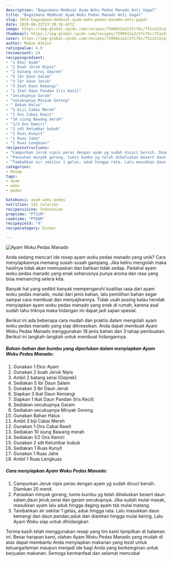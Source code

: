```yaml
---
description: "Bagaimana Membuat Ayam Woku Pedas Manado Anti Gagal"
title: "Bagaimana Membuat Ayam Woku Pedas Manado Anti Gagal"
slug: 1654-bagaimana-membuat-ayam-woku-pedas-manado-anti-gagal
date: 2020-08-22T23:39:19.437Z
image: https://img-global.cpcdn.com/recipes/7599612a2c5fc76c/751x532cq70/ayam-woku-pedas-manado-foto-resep-utama.jpg
thumbnail: https://img-global.cpcdn.com/recipes/7599612a2c5fc76c/751x532cq70/ayam-woku-pedas-manado-foto-resep-utama.jpg
cover: https://img-global.cpcdn.com/recipes/7599612a2c5fc76c/751x532cq70/ayam-woku-pedas-manado-foto-resep-utama.jpg
author: Mamie Atkins
ratingvalue: 4.9
reviewcount: 14
recipeingredient:
- "1 Ekor Ayam"
- "2 buah Jeruk Nipis"
- "2 batang serai Geprek"
- "5 lbr Daun Salam"
- "3 lbr Daun Jeruk"
- "3 Ikat Daun Kemangi"
- "1 Ikat Daun Pandan Iris Kecil"
- "secukupnya Garam"
- "secukupnya Minyak Goreng"
- " Bahan Halus"
- "3 biji Cabai Merah"
- "1 Ons Cabai Rawit"
- "10 siung Bawang merah"
- "1/2 Ons Kemiri"
- "2 sdt Ketumbar bubuk"
- "1 Ruas Kunyit"
- "1 Ruas Jahe"
- "1 Ruas Lengkuas"
recipeinstructions:
- "Campurkan Jeruk nipis peras dengan ayam yg sudah dicuci bersih. Diamkan 20 menit."
- "Panaskan minyak goreng, tumis bumbu yg telah dihaluskan besert daun salam,daun jeruk,serai dan garam secukupnya. Jika sudah mulai masak, masukkan ayam lalu aduk hingga daging ayam tsb mulai matang."
- "Tambahkan air sekitar 1 gelas, aduk hingga rata. Lalu masukkan daun kemangi dan daun pandan,aduk dan diamkan hingga mulai kering. Lalu Ayam Woku siap untuk dihidangkan"
categories:
- Resep
tags:
- ayam
- woku
- pedas

katakunci: ayam woku pedas 
nutrition: 142 calories
recipecuisine: Indonesian
preptime: "PT31M"
cooktime: "PT60M"
recipeyield: "4"
recipecategory: Dinner

---
```



![Ayam Woku Pedas Manado](https://img-global.cpcdn.com/recipes/7599612a2c5fc76c/751x532cq70/ayam-woku-pedas-manado-foto-resep-utama.jpg)

Anda sedang mencari ide resep ayam woku pedas manado yang unik? Cara menyiapkannya memang susah-susah gampang. Jika keliru mengolah maka hasilnya tidak akan memuaskan dan bahkan tidak sedap. Padahal ayam woku pedas manado yang enak seharusnya punya aroma dan rasa yang bisa memancing selera kita.



Banyak hal yang sedikit banyak mempengaruhi kualitas rasa dari ayam woku pedas manado, mulai dari jenis bahan, lalu pemilihan bahan segar sampai cara membuat dan menyajikannya. Tidak usah pusing kalau hendak menyiapkan ayam woku pedas manado yang enak di rumah, karena asal sudah tahu triknya maka hidangan ini dapat jadi sajian spesial.


Berikut ini ada beberapa cara mudah dan praktis dalam mengolah ayam woku pedas manado yang siap dikreasikan. Anda dapat membuat Ayam Woku Pedas Manado menggunakan 18 jenis bahan dan 3 tahap pembuatan. Berikut ini langkah-langkah untuk membuat hidangannya.

<!--inarticleads1-->

##### Bahan-bahan dan bumbu yang diperlukan dalam menyiapkan Ayam Woku Pedas Manado:

1. Gunakan 1 Ekor Ayam
1. Gunakan 2 buah Jeruk Nipis
1. Ambil 2 batang serai (Geprek)
1. Sediakan 5 lbr Daun Salam
1. Gunakan 3 lbr Daun Jeruk
1. Siapkan 3 Ikat Daun Kemangi
1. Siapkan 1 Ikat Daun Pandan (Iris Kecil)
1. Sediakan secukupnya Garam
1. Sediakan secukupnya Minyak Goreng
1. Gunakan  Bahan Halus
1. Ambil 3 biji Cabai Merah
1. Gunakan 1 Ons Cabai Rawit
1. Sediakan 10 siung Bawang merah
1. Sediakan 1/2 Ons Kemiri
1. Gunakan 2 sdt Ketumbar bubuk
1. Sediakan 1 Ruas Kunyit
1. Gunakan 1 Ruas Jahe
1. Ambil 1 Ruas Lengkuas




<!--inarticleads2-->

##### Cara menyiapkan Ayam Woku Pedas Manado:

1. Campurkan Jeruk nipis peras dengan ayam yg sudah dicuci bersih. Diamkan 20 menit.
1. Panaskan minyak goreng, tumis bumbu yg telah dihaluskan besert daun salam,daun jeruk,serai dan garam secukupnya. Jika sudah mulai masak, masukkan ayam lalu aduk hingga daging ayam tsb mulai matang.
1. Tambahkan air sekitar 1 gelas, aduk hingga rata. Lalu masukkan daun kemangi dan daun pandan,aduk dan diamkan hingga mulai kering. Lalu Ayam Woku siap untuk dihidangkan




Terima kasih telah menggunakan resep yang tim kami tampilkan di halaman ini. Besar harapan kami, olahan Ayam Woku Pedas Manado yang mudah di atas dapat membantu Anda menyiapkan makanan yang lezat untuk keluarga/teman maupun menjadi ide bagi Anda yang berkeinginan untuk berjualan makanan. Semoga bermanfaat dan selamat mencoba!
